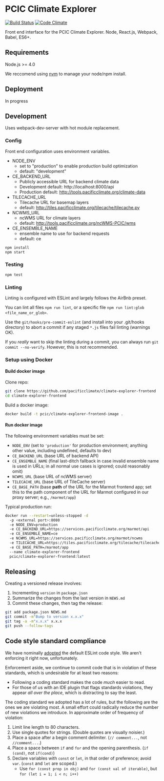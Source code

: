 # PCIC Climate Explorer

[![Build Status](https://travis-ci.org/pacificclimate/climate-explorer-frontend.svg?branch=master)](https://travis-ci.org/pacificclimate/climate-explorer-frontend)
[![Code Climate](https://codeclimate.com/github/pacificclimate/climate-explorer-frontend/badges/gpa.svg)](https://codeclimate.com/github/pacificclimate/climate-explorer-frontend)

Front end interface for the PCIC Climate Explorer. Node, React.js, Webpack, Babel, ES6+.

## Requirements

Node.js >= 4.0

We reccomend using [nvm](https://github.com/creationix/nvm) to manage your node/npm install.

## Deployment

In progress

## Development

Uses webpack-dev-server with hot module replacement.

### Config

Front end configuration uses environment variables.

* NODE_ENV
  * set to "production" to enable production build optimization
  * default: "development"
* CE_BACKEND_URL
  * Publicly accessible URL for backend climate data
  * Development default: http://localhost:8000/api
  * Production default: http://tools.pacificclimate.org/climate-data
* TILECACHE_URL
  * Tilecache URL for basemap layers
  * default: http://tiles.pacificclimate.org/tilecache/tilecache.py
* NCWMS_URL
  * ncWMS URL for climate layers
  * default: http://tools.pacificclimate.org/ncWMS-PCIC/wms
* CE_ENSEMBLE_NAME
  * ensemble name to use for backend requests
  * default: ce

```bash
npm install
npm start
```

### Testing

```bash
npm test
```

### Linting

Linting is configured with ESLint and largely follows the AirBnb preset.

You can lint all files `npm run lint`, or a specific file `npm run lint:glob <file_name_or_glob>`.

Use the `git/hooks/pre-commit-eslint` (and install into your .git/hooks directory) to abort a commit if any staged `*.js` files fail linting (warnings OK).

If you *really* want to skip the linting during a commit, you can always run `git commit --no-verify`. However, this is not recommended.

### Setup using Docker


#### Build docker image

Clone repo:

```bash
git clone https://github.com/pacificclimate/climate-explorer-frontend
cd climate-explorer-frontend
```

Build a docker image:

```bash
docker build -t pcic/climate-explorer-frontend-image .
```

#### Run docker image

The following environment variables must be set:

- `NODE_ENV` 
  (set to `'production'` for production environment; 
  anything other value, including undefined, defaults to dev)
- `CE_BACKEND_URL` (base URL of backend API)
- `CE_ENSEMBLE_NAME` 
   (final last-ditch fallback in case invalid ensemble name is used in URLs; 
   in all normal use cases is ignored; could reasonably omit)
- `NCWMS_URL` (base URL of ncWMS server)
- `TILECACHE_URL` (base URL of TileCache server)
- `CE_BASE_PATH` 
  (base **path** of the URL for the Marmot frontend app; 
  set this to the path component of the URL for Marmot configured in 
  our proxy server;
  e.g., `/marmot/app`)

Typical production run:

```bash
docker run --restart=unless-stopped -d 
  -p <external port>:8080 
  -e NODE_ENV=production 
  -e CE_BACKEND_URL=https://services.pacificclimate.org/marmot/api 
  -e CE_ENSEMBLE_NAME=ce 
  -e NCWMS_URL=https://services.pacificclimate.org/marmot/ncwms 
  -e TILECACHE_URL=https://tiles.pacificclimate.org/tilecache/tilecache.py 
  -e CE_BASE_PATH=/marmot/app 
  --name climate-explorer-frontend
  pcic/climate-explorer-frontend:latest
```

## Releasing

Creating a versioned release involves:

1. Incrementing `version` in `package.json`
2. Summarize the changes from the last version in `NEWS.md`
3. Commit these changes, then tag the release:

  ```bash
git add package.json NEWS.md
git commit -m"Bump to version x.x.x"
git tag -a -m"x.x.x" x.x.x
git push --follow-tags
  ```

## Code style standard compliance

We have nominally 
[adopted](https://github.com/pacificclimate/climate-explorer-frontend/issues/138) 
the default ESLint code style.
We aren't enforcing it right now, unfortunately.

Enforcement aside, we continue to commit code that is in violation of these
standards, which is undesirable for at least two reasons: 

- Following a coding standard makes the code _much_ easier to read.
- For those of us with an IDE plugin that flags standards violations, 
  they appear _all over the place_, which is distracting to say the least.

The coding standard we adopted has a lot of rules, but the following are the
ones we are violating most. A small effort could radically reduce the number 
of new violations we introduce. In approximate order of frequency of violation:

1. Limit line length to 80 characters.
1. Use single quotes for strings. (Double quotes are visually noisier.)
1. Place a space after a begin comment delimiter. (`// comment...`, not `//comment...`.)
1. Place a space between `if` and `for` and the opening parenthesis. (`if (cond)`, not `if(cond)`)
1. Declare variables with `const` or `let`, in that order of preference; avoid `var`. (`const` and `let` are scoped.)
   - Use `for (const prop in obj)` and `for (const val of iterable)`, but `for (let i = 1; i < n; i++)`